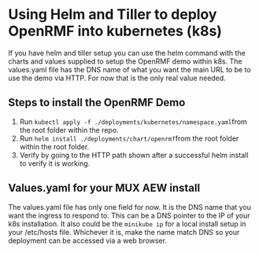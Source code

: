 # Using Helm and Tiller to deploy OpenRMF into kubernetes (k8s)

If you have helm and tiller setup you can use the helm command with the charts and values supplied
to setup the OpenRMF demo within k8s. The values.yaml file has the DNS name of what you want the 
main URL to be to use the demo via HTTP. For now that is the only real value needed. 

## Steps to install the OpenRMF Demo

1. Run `kubectl apply -f ./deployments/kubernetes/namespace.yaml`from the root folder within the repo.
2. Run `helm install ./deployments/chart/openrmf`from the root folder within the root folder.
3. Verify by going to the HTTP path shown after a successful helm install to verify it is working.

## Values.yaml for your MUX AEW install

The values.yaml file has only one field for now. It is the DNS name that you want the ingress to respond to. This can be a DNS pointer to the IP of your k8s installation. It also could be the `minikube ip` for a local  install setup in your /etc/hosts file. Whichever it is, make the name match DNS so your deployment can be accessed via a web browser.